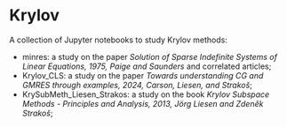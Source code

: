 # Krylov

A collection of  Jupyter notebooks to study Krylov methods:

- minres: a study  on the paper *Solution of Sparse Indefinite Systems of Linear Equations, 1975, Paige and Saunders* and correlated articles;
- Krylov_CLS: a study on the paper  *Towards understanding CG and GMRES through examples, 2024, Carson, Liesen, and  Strakoš*;
- KrySubMeth_Liesen_Strakos: a study on the book *Krylov Subspace Methods - Principles and Analysis, 2013, Jörg Liesen and Zdeněk Strakoš*;
  